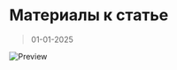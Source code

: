 # Материалы к статье

> 01-01-2025

![Preview](../../../publications/publications/boosty/Telegram%20Bot.%20Простой,%20сеньерский./dump/preview.png)
